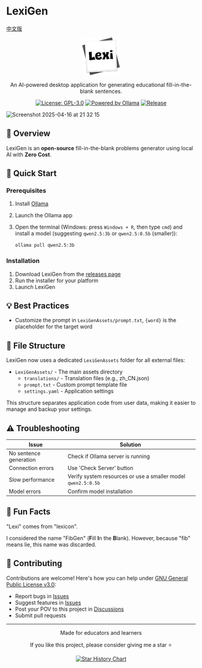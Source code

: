 # LexiGen

[中文版](/LexiGenAssets/translations/README_zh.md)

<div align="center">

![LexiGen Logo](https://raw.githubusercontent.com/gitmichaelqiu/LexiGen/refs/heads/main/icons/Lexi.png)

An AI-powered desktop application for generating educational fill-in-the-blank sentences.

[![License: GPL-3.0](https://img.shields.io/badge/License-GPL%203.0-blue.svg)](https://github.com/gitmichaelqiu/LexiGen/blob/main/LICENSE)
[![Powered by Ollama](https://img.shields.io/badge/Powered%20by-Ollama-orange)](https://ollama.com)
[![Release](https://img.shields.io/github/v/release/gitmichaelqiu/LexiGen?color=green)](https://github.com/gitmichaelqiu/LexiGen/releases/)

</div>


<img width="1318" alt="Screenshot 2025-04-16 at 21 32 15" src="https://github.com/user-attachments/assets/c85c0ce1-dd8f-40f0-975a-e581a5968373" />


## 🎯 Overview

LexiGen is an **open-source** fill-in-the-blank problems generator using local AI with **Zero Cost**.

## 🚀 Quick Start

### Prerequisites

1. Install [Ollama](https://ollama.com)
2. Launch the Ollama app
3. Open the terminal (Windows: press `Windows + R`, then type `cmd`) and install a model (suggesting `qwen2.5:3b` or `qwen2.5:0.5b` (smaller)):

   ```bash
   ollama pull qwen2.5:3b
   ```

### Installation

1. Download LexiGen from the [releases page](https://github.com/gitmichaelqiu/LexiGen/releases/)
2. Run the installer for your platform
3. Launch LexiGen

## 💡 Best Practices

- Customize the prompt in `LexiGenAssets/prompt.txt`, `{word}` is the placeholder for the target word

## 📂 File Structure

LexiGen now uses a dedicated `LexiGenAssets` folder for all external files:

- `LexiGenAssets/` - The main assets directory
  - `translations/` - Translation files (e.g., zh_CN.json)
  - `prompt.txt` - Custom prompt template file
  - `settings.yaml` - Application settings

This structure separates application code from user data, making it easier to manage and backup your settings.

## ⚠️ Troubleshooting

| Issue | Solution |
|-------|----------|
| No sentence generation | Check if Ollama server is running |
| Connection errors | Use 'Check Server' button |
| Slow performance | Verify system resources or use a smaller model `qwen2.5:0.5b` |
| Model errors | Confirm model installation |

## 🤩 Fun Facts

"Lexi" comes from "lexicon".

I considered the name "FibGen" (**F**ill **I**n the **B**lank). However, because "fib" means lie, this name was discarded.

## 🤝 Contributing

Contributions are welcome! Here's how you can help under [GNU General Public License v3.0](LICENSE):

- Report bugs in [Issues](https://github.com/gitmichaelqiu/LexiGen/issues)
- Suggest features in [Issues](https://github.com/gitmichaelqiu/LexiGen/issues)
- Post your POV to this project in [Discussions](https://github.com/gitmichaelqiu/LexiGen/discussions)
- Submit pull requests

---

<div align="center">
Made for educators and learners

If you like this project, please consider giving me a star ⭐️

[![Star History Chart](https://api.star-history.com/svg?repos=gitmichaelqiu/LexiGen&type=Date)](https://star-history.com/#gitmichaelqiu/LexiGen&Date)

</div>

